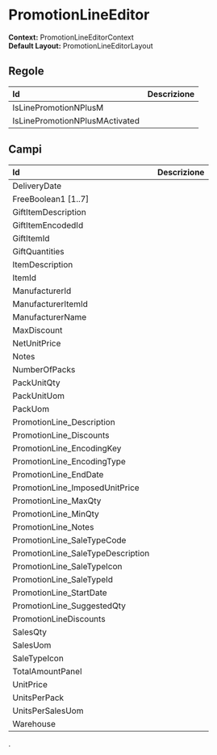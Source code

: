 # PromotionLineEditor

**Context:** PromotionLineEditorContext  
**Default Layout:** PromotionLineEditorLayout

## Regole

| Id | Descrizione |
| :--- | :--- |
| IsLinePromotionNPlusM |  |
| IsLinePromotionNPlusMActivated |  |

## Campi

| Id | Descrizione |
| :--- | :--- |
| DeliveryDate |  |
| FreeBoolean1 \[1..7\] |  |
| GiftItemDescription |  |
| GiftItemEncodedId |  |
| GiftItemId |  |
| GiftQuantities |  |
| ItemDescription |  |
| ItemId |  |
| ManufacturerId |  |
| ManufacturerItemId |  |
| ManufacturerName |  |
| MaxDiscount |  |
| NetUnitPrice |  |
| Notes |  |
| NumberOfPacks |  |
| PackUnitQty |  |
| PackUnitUom |  |
| PackUom |  |
| PromotionLine\_Description |  |
| PromotionLine\_Discounts |  |
| PromotionLine\_EncodingKey |  |
| PromotionLine\_EncodingType |  |
| PromotionLine\_EndDate |  |
| PromotionLine\_ImposedUnitPrice |  |
| PromotionLine\_MaxQty |  |
| PromotionLine\_MinQty |  |
| PromotionLine\_Notes |  |
| PromotionLine\_SaleTypeCode |  |
| PromotionLine\_SaleTypeDescription |  |
| PromotionLine\_SaleTypeIcon |  |
| PromotionLine\_SaleTypeId |  |
| PromotionLine\_StartDate |  |
| PromotionLine\_SuggestedQty |  |
| PromotionLineDiscounts |  |
| SalesQty |  |
| SalesUom |  |
| SaleTypeIcon |  |
| TotalAmountPanel |  |
| UnitPrice |  |
| UnitsPerPack |  |
| UnitsPerSalesUom |  |
| Warehouse |  |

.